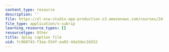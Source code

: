 ```yaml
---
content_type: resource
description: ''
file: https://ol-ocw-studio-app-production.s3.amazonaws.com/courses/24-908-creole-language-and-caribbean-identities-spring-2017/fc968743f3aa554fea024da3dec1b552_fh1bvrJN4Fc.srt
file_type: application/x-subrip
learning_resource_types: []
resourcetype: Other
title: 3play caption file
uid: fc968743-f3aa-554f-ea02-4da3dec1b552
---
```

